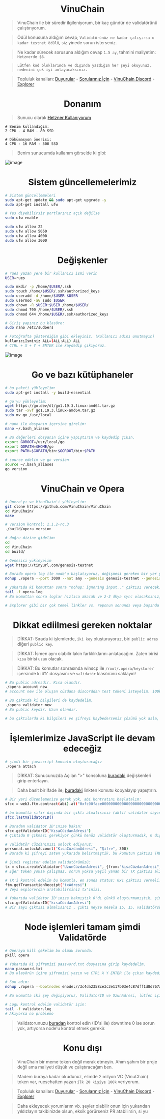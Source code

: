 <h1 align="center"> VinuChain </h1>

> VinuChain ile bir süredir ilgileniyorum, bir kaç gündür de validatörünü çalıştırıyorum.

> Ödül konusuna aldığım cevap; `Validatörünüz ne kadar çalışırsa o kadar testnet ödülü`, siz yinede sorun isterseniz.

> Ne kadar sürecek sorusuna aldığım cevap `1.5 ay`, tahmini maliyetim: `Hetznerde $6.`

> `Lütfen kod bloklarında ve dışında yazdığım her şeyi okuyunuz, nedenini çok iyi anlayacaksınız.`

> Topluluk kanalları: [Duyurular](https://t.me/RuesAnnouncement) - [Sorularınız İçin](https://t.me/RuesChat) - [VinuChain Discord](https://discord.gg/vinu) - [Explorer](https://vinuscan.com/)

<h1 align="center"> Donanım </h1>

> Sunucu olarak [Hetzner Kullanıyorum](https://github.com/ruesandora/Hetzner/blob/main/README.md)

```
# Benim kullandığım: 
2 CPU - 4 RAM - 80 SSD

# Dökümasyon önerisi:
4 CPU - 16 RAM - 500 SSD
```

> Benim sunucumda kullanım görselde ki gibi:

![image](https://github.com/ruesandora/VinuChain/assets/101149671/4ccb5329-e04a-4552-ae54-b391703d2f6b)


<h1 align="center"> Sistem güncellemelerimiz </h1>

```sh
# Sistem güncellemeleri
sudo apt-get update && sudo apt-get upgrade -y
sudo apt-get install ufw

# Yes diyebilirsiz portlarınız açık değilse
sudo ufw enable

sudo ufw allow 22
sudo ufw allow 5050
sudo ufw allow 4000
sudo ufw allow 3000
```

<h1 align="center"> Değişkenler </h1>

```sh
# rues yazan yere bir kullanıcı ismi verin
USER=rues

sudo mkdir -p /home/$USER/.ssh
sudo touch /home/$USER/.ssh/authorized_keys
sudo useradd -d /home/$USER $USER
sudo usermod -aG sudo $USER
sudo chown -R $USER:$USER /home/$USER/
sudo chmod 700 /home/$USER/.ssh
sudo chmod 644 /home/$USER/.ssh/authorized_keys

# Giriş yapınız bu klasöre:
sudo nano /etc/sudoers

# Fotoğrafta gösterdiğim gibi ekleyiniz. (Kullanıcı adını unutmayın)
kullanıcıİsminiz ALL=(ALL:ALL) ALL
# CTRL + X + Y + ENTER ile kaydedip çıkıyoruz.
```

![image](https://github.com/ruesandora/VinuChain/assets/101149671/de311c2d-6ab1-4b03-8075-df4861a3a0c2)

<h1 align="center"> Go ve bazı kütüphaneler </h1>

```sh
# bu paketi yükleyelim:
sudo apt-get install -y build-essential

# go'yu yükleyelim:
wget https://go.dev/dl/go1.19.3.linux-amd64.tar.gz
sudo tar -xvf go1.19.3.linux-amd64.tar.gz
sudo mv go /usr/local

# nano ile dosyanın içersine girelim:
nano ~/.bash_aliases

# Bu değerleri dosyanın içine yapıştırın ve kaydedip çıkın.
export GOROOT=/usr/local/go
export GOPATH=$HOME/go
export PATH=$GOPATH/bin:$GOROOT/bin:$PATH

# source edelim ve go version
source ~/.bash_aliases
go version
```

<h1 align="center"> VinuChain ve Opera </h1>

```sh
# Opera'yı ve VinuChain'i yükleyelim:
git clone https://github.com/VinuChain/VinuChain
cd VinuChain/
make

# version kontrol; 1.1.2-rc.3
./build/opera version

# doğru dizine gidelim:
cd
cd VinuChain
cd build/

# Genesisi yükleyelim
wget https://tinyurl.com/genesis-testnet

# Burada opera log ile node'u başlatıyoruz, değişmesi gereken bir yer yok.
nohup ./opera --port 3000 --nat any --genesis genesis-testnet --genesis.allowExperimental --bootnodes enode://3c4da2358ce3c3e117b03e4c87dff1d8d767a684e3c94f5eb29a4e88f549ba2f5a458eab60df637417411bb59b52f94542cf7d22f0dd1a10e45d5ae71c66e334@54.203.151.219:3000 > opera.log &

# yukarıda ki komuttan sonra "nohup: ignoring input.." çıktısı verecek, enter diyoruz.
tail -f opera.log
# Bu komuttan sonra loglar hızlıca akacak ve 2-3 dkya sync olacaksınız, explorerdan bakarsınız blok sayısına.

# Explorer gibi bir çok temel linkler vs. reponun sonunda veya başında bulundururum.
```

<h1 align="center"> Dikkat ediilmesi gereken noktalar </h1>

> DİKKAT: Sırada ki işlemlerde, `iki key` oluşturuyoruz, biri `public adres` diğeri `public key`.

> DİKKAT: İsmen aynı olabilir lakin farklılıklarını anlatacağım. Zaten birisi `kısa` birisi `uzun` olacak.

> DİKKAT: Bu komutlar sonrasında winscp ile `/root/.opera/keystore/` içersinde ki `UTC` dosyasını ve `validatör` klasörünü saklayın!

```sh
# Bu public adresdir. Kısa olandır.
./opera account new
# account new ile oluşan cüzdana discorddan test tokeni isteyelim. 100k token. 1 tanede fee için olsun. 100.001

# Bu çıktıda ki bilgileri de kaydedelim.
./opera validator new
# Bu public keydir. Uzun olandır.

# bu çıktılarda ki bilgileri ve şifreyi kaybederseniz çözümü yok asla, yeni validator kurmanız gerekir.
```

<h1 align="center"> İşlemlerimize JavaScript ile devam edeceğiz </h1>

```sh
# şimdi bir javascript konsolu oluşturacağız
./opera attach
```

> DİKKAT: Sunucunuzda Açılan ">" konsoluna [buradaki](https://github.com/ruesandora/VinuChain/blob/main/SFC_JSON.parse) değişkenleri girip enterlayın.

> Daha basit bir ifade ile; [buradaki](https://github.com/ruesandora/VinuChain/blob/main/SFC_JSON.parse) linkten komutu kopyalayıp yapıştırın.

```sh
# Bir yeri düzenlemenize gerek yok, abi kontratını başlatalım:
sfcc = web3.ftm.contract(abi).at("0xfc00face00000000000000000000000000000000")

# bu komutta sıfır dışında bir çıktı almalısınız (aktif validatör sayısı)
sfcc.lastValidatorID() 

# Buradan validator ID'ınıze bakın:
sfcc.getValidatorID("KısaCüzdanAdresi")
# Çıktıda 0 çıkması gerekiyor çünkü henüz validatör oluşturmadık, 0 dışında bir şey varsa hata.

# validatör cüzdanımızı unlock ediyoruz:
personal.unlockAccount("KısaCüzdanAdresi", "Şifre", 300)
# Burada ki şifreyi zaten yukarıda belirtmiştik, bu komutun çıktısı TRUE olacaktır.

# Şimdi register edelim validatörümüzü:
tx = sfcc.createValidator("UzunCüzdanAdresi", {from:"kısaCüzdanAdresi", value: web3.toWei("100000.0", "ftm")})
# Eğer token yoksa çalışmaz, sorun yoksa yeşil yanan bir TX çıktısı alırsınız.

# TX'i kontrol edelim bu komutla, en sonda status: 0x1 çıktısı vermeli.
ftm.getTransactionReceipt("txAdresi")
# Veya explorerdan aratabilirsiniz tx'inizi.

# Yukarıda validator ID'ınıze bakmıştık 0'dı çünkü oluşturmamıştık, şimdi ise:
sfcc.getValidatorID("kısaCüzdanAdresi")
# Bir sayı çıktısı almalısınız , çıktı neyse mesela 15, 15. validatörsünüz ve bu ID'yi saklayın not edin!
```

<h1 align="center"> Node işlemleri tamam şimdi Validatörde </h1>

```sh
# Operaya kill çekelim bu olmak zorunda:
pkill opera

# Yukarıda ki şifremizi password.txt dosyasına girip kaydedelim.
nano password.txt
# Bu klasörün içine şifrenizi yazın ve CTRL X Y ENTER ile çıkın kaydedip.
```

```sh
# Son adım:
nohup ./opera --bootnodes enode://3c4da2358ce3c3e117b03e4c87dff1d8d767a684e3c94f5eb29a4e88f549ba2f5a458eab60df637417411bb59b52f94542cf7d22f0dd1a10e45d5ae71c66e334@54.203.151.219:3000 --validator.id <ValidatorIDniz> --validator.pubkey <UzunAdres> --validator.password password.txt > validator.log &

# Bu komutta iki şey değişiyoruz, ValidatorID ve UzunAdresi, lütfen içine yazıp < > işaretlerini kaldırın.

# Logu kontrol edelim validatör için:
tail -f validator.log
# Akıyorsa no problemo
```

> Validatorunuzu [buradan](https://vinuscan.com/staking) kontrol edin (ID'si ile) downtime 0 ise sorun yok, artıyorsa node'u kontrol etmek gerekir.

<h1 align="center"> Konu dışı </h1>

> VinuChain bir meme token değil merak etmeyin. Ahım şahım bir proje değil ama maliyeti düşük ve çalıştıracağım ben.

> Madem buraya kadar okudunuz, elimde 2 milyon VC (VinuChain) token var, rueschatten yazan `ilk 20 kişiye 100k` veriyorum.

>  Topluluk kanalları: [Duyurular](https://t.me/RuesAnnouncement) - [Sorularınız İçin](https://t.me/RuesChat) - [VinuChain Discord](https://discord.gg/vinu) - [Explorer](https://vinuscan.com/)

> Daha ekleyecek yorumlarım vb. şeyler olabilir onun için yukarıdan yıldızlayın takibinizde olsun, eksik görürseniz PR atabilirsin, si yu

